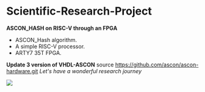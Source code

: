 # Scientific-Research-Project
**ASCON_HASH on RISC-V through an FPGA**
- ASCON_Hash algorithm.
- A simple RISC-V processor.
- ARTY7 35T FPGA.

**Update 3 version of VHDL-ASCON** source https://github.com/ascon/ascon-hardware.git
*Let's have a wonderful research journey*

<img src="https://i.pinimg.com/564x/67/3f/ee/673fee45741507ce4ebfc32b596dee9b.jpg">

